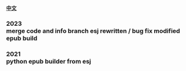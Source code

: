
[**中文**](./README_zh_CN.md)

<h3>2023<br>
merge code and info branch
esj rewritten / bug fix
modified epub build

<h3>2021<br>
python epub builder from esj